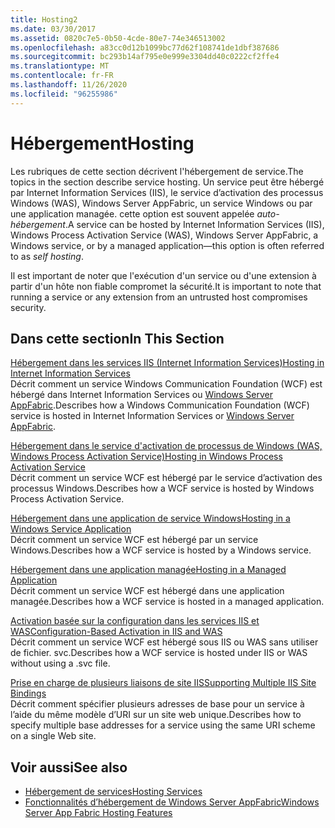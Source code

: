 ```yaml
---
title: Hosting2
ms.date: 03/30/2017
ms.assetid: 0820c7e5-0b50-4cde-80e7-74e346513002
ms.openlocfilehash: a83cc0d12b1099bc77d62f108741de1dbf387686
ms.sourcegitcommit: bc293b14af795e0e999e3304dd40c0222cf2ffe4
ms.translationtype: MT
ms.contentlocale: fr-FR
ms.lasthandoff: 11/26/2020
ms.locfileid: "96255986"
---
```

# <a name="hosting"></a><span data-ttu-id="091a9-102">Hébergement</span><span class="sxs-lookup"><span data-stu-id="091a9-102">Hosting</span></span>

<span data-ttu-id="091a9-103">Les rubriques de cette section décrivent l'hébergement de service.</span><span class="sxs-lookup"><span data-stu-id="091a9-103">The topics in the section describe service hosting.</span></span> <span data-ttu-id="091a9-104">Un service peut être hébergé par Internet Information Services (IIS), le service d’activation des processus Windows (WAS), Windows Server AppFabric, un service Windows ou par une application managée. cette option est souvent appelée *auto-hébergement*.</span><span class="sxs-lookup"><span data-stu-id="091a9-104">A service can be hosted by Internet Information Services (IIS), Windows Process Activation Service (WAS), Windows Server AppFabric, a Windows service, or by a managed application—this option is often referred to as *self hosting*.</span></span>  
  
 <span data-ttu-id="091a9-105">Il est important de noter que l'exécution d'un service ou d'une extension à partir d'un hôte non fiable compromet la sécurité.</span><span class="sxs-lookup"><span data-stu-id="091a9-105">It is important to note that running a service or any extension from an untrusted host compromises security.</span></span>  
  
## <a name="in-this-section"></a><span data-ttu-id="091a9-106">Dans cette section</span><span class="sxs-lookup"><span data-stu-id="091a9-106">In This Section</span></span>  

 [<span data-ttu-id="091a9-107">Hébergement dans les services IIS (Internet Information Services)</span><span class="sxs-lookup"><span data-stu-id="091a9-107">Hosting in Internet Information Services</span></span>](hosting-in-internet-information-services.md)  
 <span data-ttu-id="091a9-108">Décrit comment un service Windows Communication Foundation (WCF) est hébergé dans Internet Information Services ou [Windows Server AppFabric](/previous-versions/appfabric/ff384253(v=azure.10)).</span><span class="sxs-lookup"><span data-stu-id="091a9-108">Describes how a Windows Communication Foundation (WCF) service is hosted in Internet Information Services or [Windows Server AppFabric](/previous-versions/appfabric/ff384253(v=azure.10)).</span></span>  
  
 [<span data-ttu-id="091a9-109">Hébergement dans le service d'activation de processus de Windows (WAS, Windows Process Activation Service)</span><span class="sxs-lookup"><span data-stu-id="091a9-109">Hosting in Windows Process Activation Service</span></span>](hosting-in-windows-process-activation-service.md)  
 <span data-ttu-id="091a9-110">Décrit comment un service WCF est hébergé par le service d’activation des processus Windows.</span><span class="sxs-lookup"><span data-stu-id="091a9-110">Describes how a WCF service is hosted by Windows Process Activation Service.</span></span>  
  
 [<span data-ttu-id="091a9-111">Hébergement dans une application de service Windows</span><span class="sxs-lookup"><span data-stu-id="091a9-111">Hosting in a Windows Service Application</span></span>](hosting-in-a-windows-service-application.md)  
 <span data-ttu-id="091a9-112">Décrit comment un service WCF est hébergé par un service Windows.</span><span class="sxs-lookup"><span data-stu-id="091a9-112">Describes how a WCF service is hosted by a Windows service.</span></span>  
  
 [<span data-ttu-id="091a9-113">Hébergement dans une application managée</span><span class="sxs-lookup"><span data-stu-id="091a9-113">Hosting in a Managed Application</span></span>](hosting-in-a-managed-application.md)  
 <span data-ttu-id="091a9-114">Décrit comment un service WCF est hébergé dans une application managée.</span><span class="sxs-lookup"><span data-stu-id="091a9-114">Describes how a WCF service is hosted in a managed application.</span></span>  
  
 [<span data-ttu-id="091a9-115">Activation basée sur la configuration dans les services IIS et WAS</span><span class="sxs-lookup"><span data-stu-id="091a9-115">Configuration-Based Activation in IIS and WAS</span></span>](configuration-based-activation-in-iis-and-was.md)  
 <span data-ttu-id="091a9-116">Décrit comment un service WCF est hébergé sous IIS ou WAS sans utiliser de fichier. svc.</span><span class="sxs-lookup"><span data-stu-id="091a9-116">Describes how a WCF service is hosted under IIS or WAS without using a .svc file.</span></span>  
  
 [<span data-ttu-id="091a9-117">Prise en charge de plusieurs liaisons de site IIS</span><span class="sxs-lookup"><span data-stu-id="091a9-117">Supporting Multiple IIS Site Bindings</span></span>](supporting-multiple-iis-site-bindings.md)  
 <span data-ttu-id="091a9-118">Décrit comment spécifier plusieurs adresses de base pour un service à l’aide du même modèle d’URI sur un site web unique.</span><span class="sxs-lookup"><span data-stu-id="091a9-118">Describes how to specify multiple base addresses for a service using the same URI scheme on a single Web site.</span></span>  
  
## <a name="see-also"></a><span data-ttu-id="091a9-119">Voir aussi</span><span class="sxs-lookup"><span data-stu-id="091a9-119">See also</span></span>

- [<span data-ttu-id="091a9-120">Hébergement de services</span><span class="sxs-lookup"><span data-stu-id="091a9-120">Hosting Services</span></span>](../hosting-services.md)
- <span data-ttu-id="091a9-121">[Fonctionnalités d’hébergement de Windows Server AppFabric](/previous-versions/appfabric/ee677189(v=azure.10))</span><span class="sxs-lookup"><span data-stu-id="091a9-121">[Windows Server App Fabric Hosting Features](/previous-versions/appfabric/ee677189(v=azure.10))</span></span>
